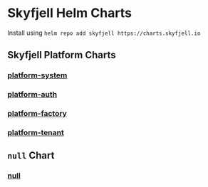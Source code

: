 # Skyfjell Helm Charts

Install using `helm repo add skyfjell https://charts.skyfjell.io`

## Skyfjell Platform Charts

### [platform-system](./charts/platform-system)

### [platform-auth](./charts/platform-auth)

### [platform-factory](./charts/platform-factory)

### [platform-tenant](./charts/platform-tenant)

## `null` Chart

### [null](./charts/null)
